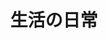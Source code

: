 ---
title: 生活の日常
nav: false
comment: true
aside: false
medium_zoom: true
layout : gallery
photos :
  - src: '/albums/life/081482ad8fdbca2ba22a6b62a500a163.png'
    caption: "拷打cursor"
    desc: ""
  - src: '/albums/life/IMG_20240504_102148.jpg'
    caption: "漫展的无料"
    desc: ""

  - src: '/albums/life/IMG_20240505_005807.jpg'
    caption: "漫展吃的谷"
    desc: ""

  - src: '/albums/life/IMG_20240615_151833.jpg'
    caption: "像风起地的树"
    desc: "我不是原批"
    

  - src: '/albums/life/IMG_20240615_220852.jpg'
    caption: "有点像高考住的酒店"
    desc: ""
 
  - src: '/albums/life/IMG_20240616_152835.jpg'
    caption: "比赛落幕"
    desc: ""

  - src: '/albums/life/IMG_20240803_193255.jpg'
    caption: "🐱"
    desc: ""

  - src: '/albums/life/IMG_20241104_121640.jpg'
    caption: "厨力有限"
    desc: ""

  - src: '/albums/life/Cache_-146c6c4128adfa6f.jpg'
    caption: "傻成啥样了"
    desc: "" 
  - src: '/albums/life/Cache_-5746181fb86060c3.jpg'
    caption: "葱花fufu"
    desc: 
  - src: '/albums/life/Cache_33a9951396b1b7f.jpg'
    caption: "难转换啊"
    desc: 
  - src: '/albums/life/Cache_4324af73c19958ea.jpg'
    caption: "机房没事干画的"
    desc: 
  - src: '/albums/life/IMG_20240503_145908.jpg'
    caption: "漫展也有柚子厨🙂"
    desc: 
  - src: '/albums/life/IMG_20250208_195806.jpg'
    caption: "用上了家里的废弃显示屏"
    desc: 
  - src: '/albums/life/TempDragFile_20250208_213212.png'
    caption: "朦胧?"
    desc: 
  - src: '/albums/life/IMG_20241105_183003.jpg'
    caption: "虹门!"
    desc: 
  - src: '/albums/life/TempDragFile_20250208_213533.png'
    caption: "在这一下午也没学会游泳"
    desc: 
---